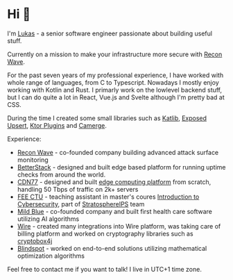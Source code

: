 # Hi 👋
I'm [Lukas](https://lukas.forst.dev) - a senior software engineer passionate about building useful stuff. 

Currently on a mission to make your infrastructure more secure with [Recon Wave](https://reconwave.com/).

For the past seven years of my professional experience, I have worked with whole range of languages,
from C to Typescript. Nowadays I mostly enjoy working with Kotlin and Rust.
I primarly work on the lowlevel backend stuff, but I can do quite a lot in React, Vue.js and Svelte although I'm pretty bad at CSS.

During the time I created some small libraries such as
[Katlib](https://github.com/LukasForst/katlib), [Exposed Upsert](https://github.com/LukasForst/exposed-upsert), [Ktor Plugins](https://github.com/LukasForst/ktor-plugins) and [Camerge](https://github.com/LukasForst/camerge).

Experience:
- [Recon Wave](https://reconwave.com/) - co-founded company building advanced attack surface monitoring 
- [BetterStack](https://betterstack.com/) - designed and built edge based platform for running uptime checks from around the world.
- [CDN77](https://www.cdn77.com/) - designed and built [edge computing platform](https://www.cdn77.com/blog/empowering-control-with-edge-computing) from scratch, handling 50 Tbps of traffic on 2k+ servers
- [FEE CTU](https://fel.cvut.cz/) - teaching assistant in master's coures [Introduction to Cybersecurity](https://cw.fel.cvut.cz/b231/courses/bsy/start), part of [StratosphereIPS](https://www.stratosphereips.org/) team
- [Mild Blue](https://mild.blue/) - co-founded company and built first health care software utilizing AI algorithms
- [Wire](https://wire.com/) - created many integrations into Wire platform, was taking care of billing platform and worked on cryptography libraries such as [cryptobox4j](https://github.com/wireapp/cryptobox4j)
- [Blindspot](https://blindspot.ai/) - worked on end-to-end solutions utilizing mathematical optimization algorithms

Feel free to contact me if you want to talk! I live in UTC+1 time zone.

